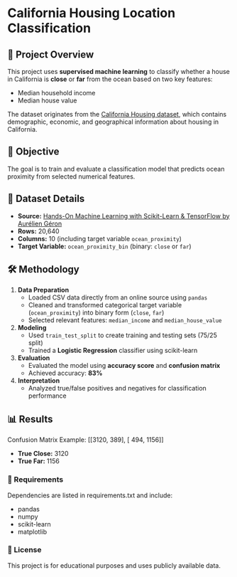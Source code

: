 # California Housing Location Classification

## 📌 Project Overview
This project uses **supervised machine learning** to classify whether a house in California is **close** or **far** from the ocean based on two key features:
- Median household income
- Median house value

The dataset originates from the [California Housing dataset](https://raw.githubusercontent.com/ageron/handson-ml/master/datasets/housing/housing.csv), which contains demographic, economic, and geographical information about housing in California.

## 🎯 Objective
The goal is to train and evaluate a classification model that predicts ocean proximity from selected numerical features.

## 📂 Dataset Details
- **Source:** [Hands-On Machine Learning with Scikit-Learn & TensorFlow by Aurélien Géron](https://github.com/ageron/handson-ml)
- **Rows:** 20,640
- **Columns:** 10 (including target variable `ocean_proximity`)
- **Target Variable:** `ocean_proximity_bin` (binary: `close` or `far`)

## 🛠 Methodology
1. **Data Preparation**
   - Loaded CSV data directly from an online source using `pandas`
   - Cleaned and transformed categorical target variable (`ocean_proximity`) into binary form (`close`, `far`)
   - Selected relevant features: `median_income` and `median_house_value`
2. **Modeling**
   - Used `train_test_split` to create training and testing sets (75/25 split)
   - Trained a **Logistic Regression** classifier using scikit-learn
3. **Evaluation**
   - Evaluated the model using **accuracy score** and **confusion matrix**
   - Achieved accuracy: **83%**
4. **Interpretation**
   - Analyzed true/false positives and negatives for classification performance

## 📊 Results
Confusion Matrix Example:
 [[3120, 389],
 [ 494, 1156]]

- **True Close:** 3120  
- **True Far:** 1156  

### 📎 Requirements

Dependencies are listed in requirements.txt and include:
* pandas
* numpy
* scikit-learn
* matplotlib

### 📜 License 

This project is for educational purposes and uses publicly available data.
